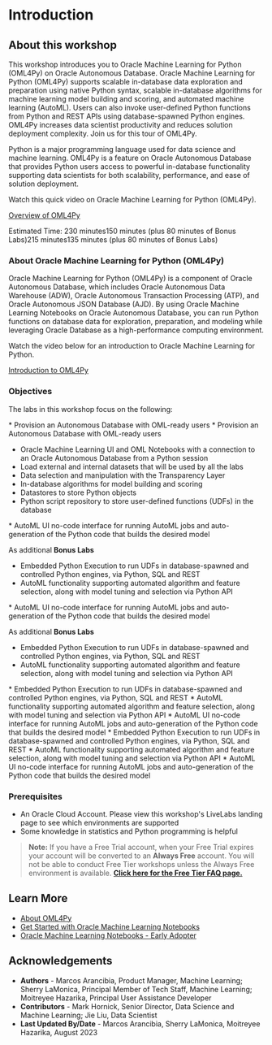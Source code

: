 # Introduction

## About this workshop
This workshop introduces you to Oracle Machine Learning for Python (OML4Py) on Oracle Autonomous Database.
Oracle Machine Learning for Python (OML4Py) supports scalable in-database data exploration and preparation using native Python syntax, scalable in-database algorithms for machine learning model building and scoring, and automated machine learning (AutoML). Users can also invoke user-defined Python functions from Python and REST APIs using database-spawned Python engines. OML4Py increases data scientist productivity and reduces solution deployment complexity.  Join us for this tour of OML4Py.

Python is a major programming language used for data science and machine learning. OML4Py is a feature on Oracle Autonomous Database that provides Python users access to powerful in-database functionality supporting data scientists for both scalability, performance, and ease of solution deployment.

Watch this quick video on Oracle Machine Learning for Python (OML4Py).

 [Overview of OML4Py](youtube:wciO-5CyS2M)

Estimated Time:  <if type="freetier">230 minutes</if><if type="freetier-ocw23">150 minutes (plus 80 minutes of Bonus Labs)</if><if type="livelabs">215 minutes</if><if type="livelabs-ocw23">135 minutes (plus 80 minutes of Bonus Labs)</if>

### About Oracle Machine Learning for Python (OML4Py)
Oracle Machine Learning for Python (OML4Py) is a component of Oracle Autonomous Database, which includes Oracle Autonomous Data Warehouse (ADW), Oracle Autonomous Transaction Processing (ATP), and Oracle Autonomous JSON Database (AJD). By using Oracle Machine Learning Notebooks on Oracle Autonomous Database, you can run Python functions on database data for exploration, preparation, and modeling while leveraging Oracle Database as a high-performance computing environment.

Watch the video below for an introduction to Oracle Machine Learning for Python.

 [Introduction to OML4Py](youtube:bqxlpdgrMAg)

### Objectives

 The labs in this workshop focus on the following:

<if type="freetier">* Provision an Autonomous Database with OML-ready users</if>
<if type="freetier-ocw23">* Provision an Autonomous Database with OML-ready users</if>
 * Oracle Machine Learning UI and OML Notebooks with a connection to an Oracle Autonomous Database from a Python session
 * Load external and internal datasets that will be used by all the labs
 * Data selection and manipulation with the Transparency Layer
 * In-database algorithms for model building and scoring
 * Datastores to store Python objects
 * Python script repository to store user-defined functions (UDFs) in the database
<if type="freetier-ocw23">
 * AutoML UI no-code interface for running AutoML jobs and auto-generation of the Python code that builds the desired model 
  
As additional **Bonus Labs**
 * Embedded Python Execution to run UDFs in database-spawned and controlled Python engines, via Python, SQL and REST 
 * AutoML functionality supporting automated algorithm and feature selection, along with model tuning and selection via Python API
</if>
<if type="livelabs-ocw23">
 * AutoML UI no-code interface for running AutoML jobs and auto-generation of the Python code that builds the desired model 
  
As additional **Bonus Labs**
 * Embedded Python Execution to run UDFs in database-spawned and controlled Python engines, via Python, SQL and REST 
 * AutoML functionality supporting automated algorithm and feature selection, along with model tuning and selection via Python API
</if>
<if type="livelabs">
 * Embedded Python Execution to run UDFs in database-spawned and controlled Python engines, via Python, SQL and REST 
 * AutoML functionality supporting automated algorithm and feature selection, along with model tuning and selection via Python API
 * AutoML UI no-code interface for running AutoML jobs and auto-generation of the Python code that builds the desired model
</if>
<if type="freetier">
 * Embedded Python Execution to run UDFs in database-spawned and controlled Python engines, via Python, SQL and REST 
 * AutoML functionality supporting automated algorithm and feature selection, along with model tuning and selection via Python API
 * AutoML UI no-code interface for running AutoML jobs and auto-generation of the Python code that builds the desired model
</if>

### Prerequisites

- An Oracle Cloud Account. Please view this workshop's LiveLabs landing page to see which environments are supported
- Some knowledge in statistics and Python programming is helpful

> **Note:** If you have a Free Trial account, when your Free Trial expires your account will be converted to an **Always Free** account. You will not be able to conduct Free Tier workshops unless the Always Free environment is available. **[Click here for the Free Tier FAQ page.](https://www.oracle.com/cloud/free/faq.html)**

## Learn More

* [About OML4Py](https://docs.oracle.com/en/database/oracle/machine-learning/oml4py/2/mlpug/oracle-machine-learning-python.html#GUID-D13E274D-653E-4285-B52F-AF38CCFD9A5B)
* [Get Started with Oracle Machine Learning Notebooks](https://docs.oracle.com/en/database/oracle/machine-learning/oml-notebooks/)
* [Oracle Machine Learning Notebooks - Early Adopter](https://docs.oracle.com/en/database/oracle/machine-learning/oml-notebooks/omlug/get-started-notebooks-ea-data-analysis-and-data-visualization.html#GUID-B309C607-2232-43E2-B4A1-655DB295B90B)

## Acknowledgements
* **Authors** - Marcos Arancibia, Product Manager, Machine Learning; Sherry LaMonica, Principal Member of Tech Staff, Machine Learning; Moitreyee Hazarika, Principal User Assistance Developer
* **Contributors** -  Mark Hornick, Senior Director, Data Science and Machine Learning;  Jie Liu, Data Scientist
* **Last Updated By/Date** - Marcos Arancibia, Sherry LaMonica, Moitreyee Hazarika, August 2023